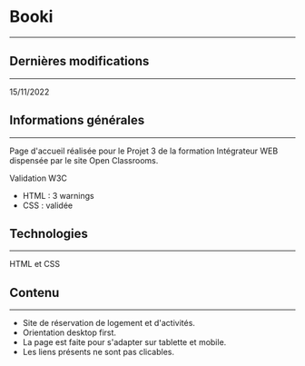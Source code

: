 # Booki
***

## Dernières modifications
***
15/11/2022

## Informations générales
***
Page d'accueil réalisée pour le Projet 3 de la formation Intégrateur WEB dispensée par le site Open Classrooms.

Validation W3C
* HTML : 3 warnings
* CSS : validée
## Technologies
***
HTML et CSS

## Contenu
***
* Site de réservation de logement et d'activités.
* Orientation desktop first.
* La page est faite pour s'adapter sur tablette et mobile.
* Les liens présents ne sont pas clicables.